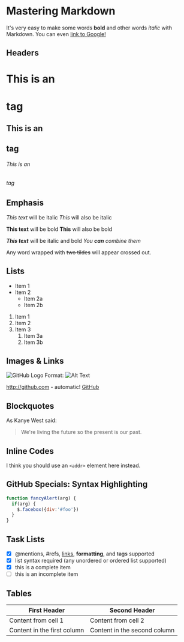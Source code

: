 Mastering Markdown
==================

It's very easy to make some words **bold** and other words *italic* with
Markdown. You can even [link to Google!](http://google.com)

Headers
-------

# This is an <h1> tag
## This is an <h2> tag
###### This is an <h6> tag

Emphasis
--------

*This text* will be italic
_This_ will also be italic

**This text** will be bold
__This__ will also be bold

***This text*** will be italic and bold
_You **can** combine them_

Any word wrapped with ~~two tildes~~ will appear crossed out.

Lists
-----

* Item 1
* Item 2
  * Item 2a
  * Item 2b

1. Item 1
1. Item 2
1. Item 3
   1. Item 3a
   1. Item 3b

Images & Links
--------------

![GitHub Logo](/images/logo.png)
Format: ![Alt Text](url)

http://github.com - automatic!
[GitHub](http://github.com)

Blockquotes
-----------

As Kanye West said:

> We're living the future so
> the present is our past.

Inline Codes
------------

I think you should use an
`<addr>` element here instead.

GitHub Specials: Syntax Highlighting
------------------------------------

```javascript
function fancyAlert(arg) {
  if(arg) {
    $.facebox({div:'#foo'})
  }
}
```
Task Lists
----------

- [x] @mentions, #refs, [links](), **formatting**, and <del>tags</del> supported
- [x] list syntax required (any unordered or ordered list supported)
- [x] this is a complete item
- [ ] this is an incomplete item

Tables
------

First Header | Second Header
------------ | -------------
Content from cell 1 | Content from cell 2
Content in the first column | Content in the second column
